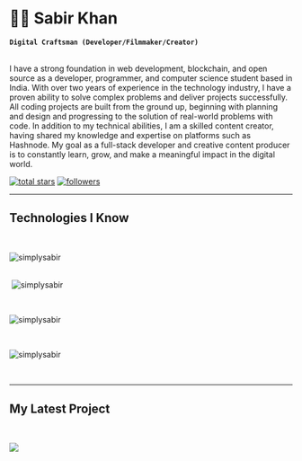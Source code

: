# 🐱‍🚀 Sabir Khan  


**`Digital Craftsman (Developer/Filmmaker/Creator)`**  
<br />
<p align="left">
I have a strong foundation in web development, blockchain, and open source as a developer, programmer, and computer science student based in India. With over two years of experience in the technology industry, I have a proven ability to solve  complex problems and deliver projects successfully. All coding projects are built from the ground up, beginning with planning and design and progressing to the solution of real-world problems with code. In addition to my technical abilities, I am a skilled content creator, having shared my knowledge and expertise on platforms such as Hashnode. My goal as a full-stack developer and creative content producer is to constantly learn, grow, and make a meaningful impact in the digital world.
</p>

<p align="left"> 
  <a href="https://github.com/simplysabir?tab=repositories&sort=stargazers">
    <img alt="total stars" title="Total stars on GitHub" src="https://custom-icon-badges.demolab.com/github/stars/simplysabir?color=CE4630&style=for-the-badge&labelColor=CE4630&logo=star"/></a>
  <a href="https://github.com/simplysabir?tab=followers">
    <img alt="followers" title="Follow me on Github" src="https://custom-icon-badges.demolab.com/github/followers/simplysabir?color=236ad3&labelColor=1155ba&style=for-the-badge&logo=person-add&label=Follow&logoColor=white"/></a>
    
</p>

---

## Technologies I Know 
<br />
<!-- // as README  Github Supports Direct HTML SO USE DIRECTLY THAT -->
<p><img align="left" src="https://github-readme-stats.vercel.app/api/top-langs/?username=simplysabir&langs_count=6&show_icon=true&layout=compact&theme=nightowl" alt="simplysabir" /></p>
<br />
<br />
<p>&nbsp;<img align="center" src="https://github-readme-stats.vercel.app/api?username=simplysabir&count_private=true&show_icons=true&theme=nightowl" alt="simplysabir" /></p>
<br />
<p><img align="center" src="https://streak-stats.demolab.com?user=simplysabir&theme=nightowl" alt="simplysabir" /></p>
<br/>
<p><img align="center" src="https://github-readme-activity-graph.cyclic.app/graph?username=simplysabir&theme=nightowl" alt="simplysabir" /></p>
<br/>

---


## My Latest Project 
<br />
<p><img align="center" src="https://github-readme-stats.vercel.app/api/pin/?username=simplysabir&repo=CoderClue&theme=nightowl&show_owner=true"/></p>

<!-- 
[![GitHub Streak](https://streak-stats.demolab.com?user=simplysabir&theme=nightowl)](https://git.io/streak-stats) -->

<!-- ![Anurag's GitHub stats](https://github-readme-stats.vercel.app/api?username=anuraghazra&show_icons=true&theme=radical) -->

<!-- [![Top Langs](https://github-readme-stats.vercel.app/api/top-langs/?username=anuraghazra&langs_count=8)](https://github.com/anuraghazra/github-readme-stats) -->

<!-- [![Ashutosh's github activity graph](https://github-readme-activity-graph.cyclic.app/graph?username=Ashutosh00710&theme=dracula)](https://github.com/ashutosh00710/github-readme-activity-graph) -->

<!-- [![Readme Card](https://github-readme-stats.vercel.app/api/pin/?username=anuraghazra&repo=github-readme-stats)](https://github.com/anuraghazra/github-readme-stats) -->
